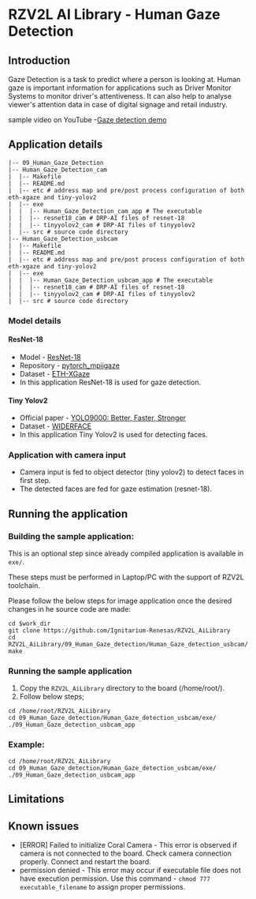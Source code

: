 # RZV2L AI Library - Human Gaze Detection

## Introduction

Gaze Detection is a task to predict where a person is looking at. Human gaze is important information for applications such as Driver Monitor Systems to monitor driver's attentiveness. It can also help to analyse viewer's attention data in case of digital signage and retail industry.

sample video on YouTube -[Gaze detection demo](https://youtu.be/X_eH5UcThrc)

## Application details

```
|-- 09_Human_Gaze_Detection
|-- Human_Gaze_Detection_cam
|  |-- Makefile
|  |-- README.md
|  |-- etc # address map and pre/post process configuration of both eth-xgaze and tiny-yolov2
|  |-- exe
|  |  |-- Human_Gaze_Detection_cam_app # The executable
|  |  |-- resnet18_cam # DRP-AI files of resnet-18
|  |  |-- tinyyolov2_cam # DRP-AI files of tinyyolov2
|  |-- src # source code directory
|-- Human_Gaze_Detection_usbcam
|  |-- Makefile
|  |-- README.md
|  |-- etc # address map and pre/post process configuration of both eth-xgaze and tiny-yolov2
|  |-- exe
|  |  |-- Human_Gaze_Detection_usbcam_app # The executable
|  |  |-- resnet18_cam # DRP-AI files of resnet-18
|  |  |-- tinyyolov2_cam # DRP-AI files of tinyyolov2
|  |-- src # source code directory
```

### Model details

#### ResNet-18

- Model - [ResNet-18](https://arxiv.org/pdf/1512.03385.pdf)
- Repository - [pytorch_mpiigaze](https://github.com/hysts/pytorch_mpiigaze)
- Dataset - [ETH-XGaze](https://www.mpi-inf.mpg.de/departments/computer-vision-and-machine-learning/research/gaze-based-human-computer-interaction/appearance-based-gaze-estimation-in-the-wild)
- In this application ResNet-18 is used for gaze detection.

#### Tiny Yolov2

- Official paper - [YOLO9000: Better, Faster, Stronger](https://arxiv.org/pdf/1612.08242.pdf)
- Dataset - [WIDERFACE](http://shuoyang1213.me/WIDERFACE/)
- In this application Tiny Yolov2 is used for detecting faces.

### Application with camera input

- Camera input is fed to object detector (tiny yolov2) to detect faces in first step.
- The detected faces are fed for gaze estimation (resnet-18).

## Running the application

### Building the sample application:

This is an optional step since already compiled application is available in `exe/`.

These steps must be performed in Laptop/PC with the support of RZV2L toolchain.

Please follow the below steps for image application once the desired changes in he source code are made:

```
cd $work_dir
git clone https://github.com/Ignitarium-Renesas/RZV2L_AiLibrary
cd RZV2L_AiLibrary/09_Human_Gaze_detection/Human_Gaze_detection_usbcam/
make
```

### Running the sample application

1. Copy the `RZV2L_AiLibrary` directory to the board (/home/root/).
2. Follow below steps;

```
cd /home/root/RZV2L_AiLibrary
cd 09_Human_Gaze_detection/Human_Gaze_detection_usbcam/exe/
./09_Human_Gaze_detection_usbcam_app
```

### Example:

```
cd /home/root/RZV2L_AiLibrary
cd 09_Human_Gaze_detection/Human_Gaze_detection_usbcam/exe/
./09_Human_Gaze_detection_usbcam_app
```

## Limitations

## Known issues
- [ERROR] Failed to initialize Coral Camera - This error is observed if camera is not connected to the board. Check camera connection properly. Connect and restart the board.
- permission denied - This error may occur if executable file does not have execution permission. Use this command - `chmod 777 executable_filename` to assign proper permissions.
